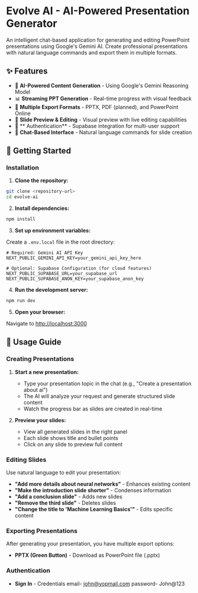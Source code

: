 # Evolve AI - AI-Powered Presentation Generator

An intelligent chat-based application for generating and editing PowerPoint presentations using Google's Gemini AI. Create professional presentations with natural language commands and export them in multiple formats.

## ✨ Features

- 🤖 **AI-Powered Content Generation** - Using Google's Gemini Reasoning Model
- 📊 **Streaming PPT Generation** - Real-time progress with visual feedback
- 📄 **Multiple Export Formats** - PPTX, PDF (planned), and PowerPoint Online
- 🎨 **Slide Preview & Editing** - Visual preview with live editing capabilities
- 🔐 ** Authentication** - Supabase integration for multi-user support
- 💬 **Chat-Based Interface** - Natural language commands for slide creation

## 🚀 Getting Started

### Installation

1. **Clone the repository:**

```bash
git clone <repository-url>
cd evolve-ai
```

2. **Install dependencies:**

```bash
npm install
```

3. **Set up environment variables:**

Create a `.env.local` file in the root directory:

```env
# Required: Gemini AI API Key
NEXT_PUBLIC_GEMINI_API_KEY=your_gemini_api_key_here

# Optional: Supabase Configuration (for cloud features)
NEXT_PUBLIC_SUPABASE_URL=your_supabase_url
NEXT_PUBLIC_SUPABASE_ANON_KEY=your_supabase_anon_key
```


4. **Run the development server:**

```bash
npm run dev
```

5. **Open your browser:**

Navigate to [http://localhost:3000](http://localhost:3000)

## 📖 Usage Guide

### Creating Presentations

1. **Start a new presentation:**
   - Type your presentation topic in the chat (e.g., "Create a presentation about ai")
   - The AI will analyze your request and generate structured slide content
   - Watch the progress bar as slides are created in real-time

2. **Preview your slides:**
   - View all generated slides in the right panel
   - Each slide shows title and bullet points
   - Click on any slide to preview full content

### Editing Slides

Use natural language to edit your presentation:

- **"Add more details about neural networks"** - Enhances existing content
- **"Make the introduction slide shorter"** - Condenses information
- **"Add a conclusion slide"** - Adds new slides
- **"Remove the third slide"** - Deletes slides
- **"Change the title to 'Machine Learning Basics'"** - Edits specific content

### Exporting Presentations

After generating your presentation, you have multiple export options:

- **PPTX (Green Button)** - Download as PowerPoint file (.pptx)


### Authentication 

- **Sign In** - Credentials
email- john@yopmail.com
password- John@123

